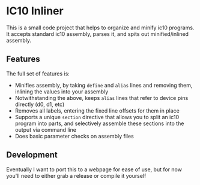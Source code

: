 # IC10 Inliner

This is a small code project that helps to organize and minify ic10 programs.  It accepts standard ic10 assembly, parses it, and spits out minified/inlined assembly.

## Features 
The full set of features is:
- Minifies assembly, by taking `define` and `alias` lines and removing them, inlining the values into your assembly
- Notwithstanding the above, keeps `alias` lines that refer to device pins directly (d0, d1, etc)
- Removes all labels, entering the fixed line offsets for them in place
- Supports a unique `section` directive that allows you to split an ic10 program into parts, and selectively assemble these sections into the output via command line
- Does basic parameter checks on assembly files

## Development

Eventually I want to port this to a webpage for ease of use, but for now you'll need to either grab a release or compile it yourself
